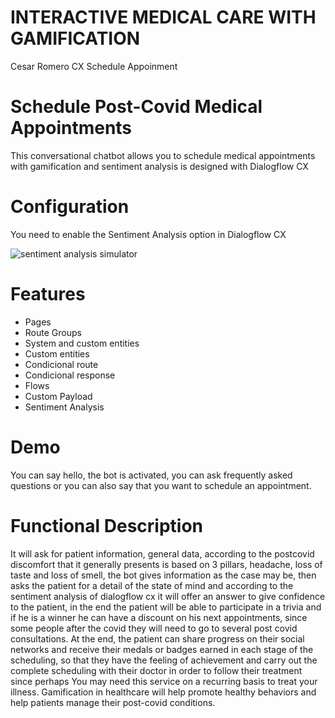 # INTERACTIVE MEDICAL CARE WITH GAMIFICATION
Cesar Romero CX Schedule Appoinment   

# Schedule Post-Covid Medical Appointments
This conversational chatbot allows you to schedule medical appointments with gamification and sentiment analysis is designed with Dialogflow CX

# Configuration
You need to enable the Sentiment Analysis option in Dialogflow CX

![sentiment analysis simulator](https://user-images.githubusercontent.com/89507161/130745536-f81b1dda-8294-440c-b707-b25d08e3870a.png)

# Features
* Pages
* Route Groups
* System and custom entities
* Custom entities
* Condicional route
* Condicional response
* Flows
* Custom Payload
* Sentiment Analysis

# Demo

You can say hello, the bot is activated, you can ask frequently asked questions or you can also say that you want to schedule an appointment.

# Functional Description

It will ask for patient information, general data, according to the postcovid discomfort that it generally presents is based on 3 pillars, headache, loss of taste and loss of smell, the bot gives information as the case may be, then asks the patient for a detail of the state of mind and according to the sentiment analysis of dialogflow cx it will offer an answer to give confidence to the patient, in the end the patient will be able to participate in a trivia and if he is a winner he can have a discount on his next appointments, since some people after the covid they will need to go to several post covid consultations.
At the end, the patient can share progress on their social networks and receive their medals or badges earned in each stage of the scheduling, so that they have the feeling of achievement and carry out the complete scheduling with their doctor in order to follow their treatment since perhaps You may need this service on a recurring basis to treat your illness.
Gamification in healthcare will help promote healthy behaviors and help patients manage their post-covid conditions.






